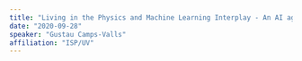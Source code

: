 ```yaml
---
title: "Living in the Physics and Machine Learning Interplay - An AI agenda with examples for the DTE"
date: "2020-09-28"
speaker: "Gustau Camps-Valls"
affiliation: "ISP/UV"
---
```


